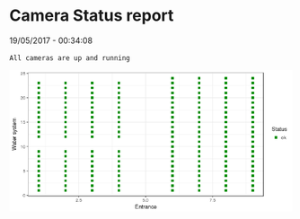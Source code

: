 Camera Status report
================
19/05/2017 - 00:34:08

    All cameras are up and running

![](camreport_files/figure-markdown_github/unnamed-chunk-2-1.png)
